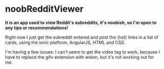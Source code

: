 # noobRedditViewer

<b>It is an app used to view Reddit's subreddits, it's noobish, so I'm open to any tips or recommendations!</b>

Right now I just get the subreddit entered and post the (hot) links in a list of cards, using the ionic platform, AngularJS, HTML and CSS. 

I'm having a few issues: I can't seem to get the video tag to work, because I have to replace the gifv extension with webm, but it's not working out for me.
